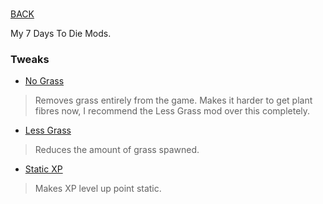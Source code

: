 #

[BACK](..)

My 7 Days To Die Mods.

### Tweaks

- [No Grass](./dl/NoGrass.7z)
> Removes grass entirely from the game. Makes it harder to get plant fibres now, I recommend the Less Grass mod over this completely.
- [Less Grass](./dl/LessGrass.7z)
> Reduces the amount of grass spawned.
- [Static XP](./dl/StaticXP.7z)
> Makes XP level up point static.
